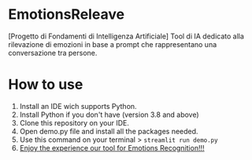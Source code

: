 # EmotionsReleave
[Progetto di Fondamenti di Intelligenza Artificiale] Tool di IA dedicato alla rilevazione di emozioni in base a prompt che rappresentano una conversazione tra persone.

# How to use

1. Install an IDE wich supports Python.
2. Install Python if you don't have (version 3.8 and above)
3. Clone this repository on your IDE.
4. Open demo.py file and install all the packages needed.
5. Use this command on your terminal > `streamlit run demo.py `
6. <u>Enjoy the experience our tool for Emotions Recognition!!!</u>
